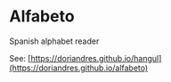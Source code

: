 # Alfabeto
 
Spanish alphabet reader

See: [https://doriandres.github.io/hangul](https://doriandres.github.io/alfabeto)